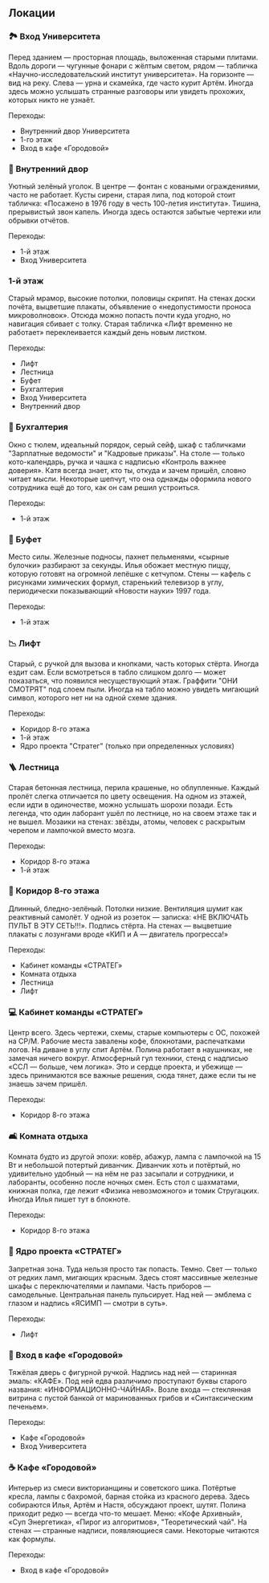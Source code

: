 ## Локации
### 🏞️ Вход Университета
Перед зданием — просторная площадь, выложенная старыми плитами. Вдоль дороги — чугунные фонари с жёлтым светом, рядом — табличка «Научно-исследовательский институт университета».
На горизонте — вид на реку. Слева — урна и скамейка, где часто курит Артём. Иногда здесь можно услышать странные разговоры или увидеть прохожих, которых никто не узнаёт.

Переходы:
 - Внутренний двор Университета
 - 1-го этаж
 - Вход в кафе «Городовой»

### 🌿 Внутренний двор
Уютный зелёный уголок. В центре — фонтан с коваными ограждениями, часто не работает. Кусты сирени, старая липа, под которой стоит табличка: «Посажено в 1976 году в честь 100-летия института». Тишина, прерывистый звон капель. Иногда здесь остаются забытые чертежи или обрывки отчётов.

Переходы:
 - 1-й этаж
 - Вход Университета

### 1-й этаж
Старый мрамор, высокие потолки, половицы скрипят. На стенах доски почёта, выцветшие плакаты, объявление о «недопустимости проноса микроволновок».
Отсюда можно попасть почти куда угодно, но навигация сбивает с толку. Старая табличка «Лифт временно не работает» переклеивается каждый день новым листком.

Переходы:
 - Лифт
 - Лестница
 - Буфет
 - Бухгалтерия
 - Вход Университета
 - Внутренний двор

### 🧮 Бухгалтерия
Окно с тюлем, идеальный порядок, серый сейф, шкаф с табличками "Зарплатные ведомости" и "Кадровые приказы". На столе — только кото-календарь, ручка и чашка с надписью «Контроль важнее доверия». Катя всегда знает, кто ты, откуда и зачем пришёл, словно читает мысли. Некоторые шепчут, что она однажды оформила нового сотрудника ещё до того, как он сам решил устроиться.

Переходы:
- 1-й этаж

### 🥟 Буфет
Место силы. Железные подносы, пахнет пельменями, «сырные булочки» разбирают за секунды. Илья обожает местную пиццу, которую готовят на огромной лепёшке с кетчупом. Cтены — кафель с рисунками химических формул, старенький телевизор в углу, периодически показывающий «Новости науки» 1997 года.

Переходы:
- 1-й этаж

### 📉 Лифт
Старый, с ручкой для вызова и кнопками, часть которых стёрта. Иногда ездит сам. Если всмотреться в табло слишком долго — может показаться, что появился несуществующий этаж. Граффити "ОНИ СМОТРЯТ" под слоем пыли. Иногда на табло можно увидеть мигающий символ, которого нет ни на одной схеме здания.

Переходы:
 - Коридор 8-го этажа
 - 1-й этаж
 - Ядро проекта "Стратег" (только при определенных условиях)

### 🪜 Лестница
Старая бетонная лестница, перила крашеные, но облупленные. Каждый пролёт слегка отличается по цвету освещения. На одном из этажей, если идти в одиночестве, можно услышать шорохи позади. Есть легенда, что один лаборант ушёл по лестнице, но на своем этаже так и не вышел. Мозаики на стенах: звёзды, атомы, человек с раскрытым черепом и лампочкой вместо мозга.

Переходы:
 - Коридор 8-го этажа
 - 1-й этаж

### 🧭 Коридор 8-го этажа
Длинный, бледно-зелёный. Потолки низкие. Вентиляция шумит как реактивный самолёт. У одной из розеток — записка: «НЕ ВКЛЮЧАТЬ ПУЛЬТ В ЭТУ СЕТЬ!!!». Подпись стёрта. На стенах — выцветшие плакаты с лозунгами вроде «КИП и А — двигатель прогресса!»

Переходы:
 - Кабинет команды «СТРАТЕГ»
 - Комната отдыха
 - Лестница
 - Лифт

### 💻 Кабинет команды «СТРАТЕГ»
Центр всего. Здесь чертежи, схемы, старые компьютеры с ОС, похожей на CP/M. Рабочие места завалены кофе, блокнотами, распечатками логов. На диване в углу спит Артём. Полина работает в наушниках, не замечая ничего вокруг. Атмосферный гул техники, стенд с надписью «ССЛ — больше, чем логика». Это и сердце проекта, и убежище — здесь принимаются все важные решения, сюда тянет, даже если ты не знаешь зачем пришёл.

Переходы:
 - Коридор 8-го этажа

### 🛋️ Комната отдыха
Комната будто из другой эпохи: ковёр, абажур, лампа с лампочкой на 15 Вт и небольшой потертый диванчик. Диванчик хоть и потёртый, но удивительно удобный — на нём не раз засыпали и сотрудники, и лаборанты, особенно после ночных смен. Есть стол с шахматами, книжная полка, где лежит «Физика невозможного» и томик Стругацких. Иногда Илья пишет тут в блокноте.

Переходы:
 - Коридор 8-го этажа

### 🔧 Ядро проекта «СТРАТЕГ»
Запретная зона. Туда нельзя просто так попасть. Темно. Свет — только от редких ламп, мигающих красным. Здесь стоят массивные железные шкафы с переключателями и лампами. Часть приборов — самодельные. Центральная панель пульсирует. Над ней — эмблема с глазом и надпись «ЯСИМП — смотри в суть».

Переходы:
 - Лифт

### 🚪 Вход в кафе «Городовой»
Тяжёлая дверь с фигурной ручкой. Надпись над ней — старинная эмаль: «КАФЕ». Под ней едва различимо проступают буквы старого названия: «ИНФОРМАЦИОННО-ЧАЙНАЯ». Возле входа — стеклянная витрина с пустой банкой от маринованных грибов и «Синтаксическим печеньем».

Переходы:
 - Кафе «Городовой»
 - Вход Университета

### ☕ Кафе «Городовой»
Интерьер из смеси викторианщины и советского шика. Потёртые кресла, лампы с бахромой, барная стойка из красного дерева. Здесь собираются Илья, Артём и Настя, обсуждают проект, шутят. Полина приходит редко — всегда что-то мешает. Меню: «Кофе Архивный», «Суп Энергетика», «Пирог из алгоритмов», "Теоретический чай". На стенах — странные надписи, появляющиеся сами. Некоторые читаются как формулы.

Переходы:
 - Вход в кафе «Городовой»